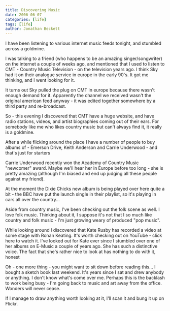 ```yaml
---
title: Discovering Music
date: 2006-06-07
categories: [life]
tags: [life]
author: Jonathan Beckett
---
```


I have been listening to various internet music feeds tonight, and stumbled across a goldmine.

I was talking to a friend (who happens to be an amazing singer/songwriter) on the internet a couple of weeks ago, and mentioned that I used to listen to CMT - Country Music Television - on the television years ago. I think Sky had it on their analogue service in europe in the early 90's. It got me thinking, and I went looking for it.

It turns out Sky pulled the plug on CMT in europe because there wasn't enough demand for it. Apparently the channel we received wasn't the original american feed anyway - it was edited together somewhere by a third party and re-broadcast.

So - this evening I discovered that CMT have a huge website, and have radio stations, videos, and artist biographies coming out of their ears. For somebody like me who likes country music but can't always find it, it really is a goldmine.

After a while flicking around the place I have a number of people to buy albums of - Emerson Drive, Keith Anderson and Carrie Underwood - and that's just for starters 

Carrie Underwood recently won the Academy of Country Music "newcomer" award. Maybe we'll hear her in Europe before too long - she is pretty amazing (although I'm biased and end up judging all these people against my friend).

At the moment the Dixie Chicks new album is being played over here quite a bit - the BBC have put the launch single in their playlist, so it's playing in cars all over the country...

Aside from country music, I've been checking out the folk scene as well. I love folk music. Thinking about it, I suppose it's not that I so much like country and folk music - I'm just growing weary of produced "pop music".

While looking around I discovered that Kate Rusby has recorded a video at some stage with Ronan Keating. It's worth checking out on YouTube - click here to watch it. I've looked out for Kate ever since I stumbled over one of her albums on E-Music a couple of years ago. She has such a distinctive voice. The fact that she's rather nice to look at has nothing to do with it, honest 

Oh - one more thing - you might want to sit down before reading this... I bought a sketch book last weekend. It's years since I sat and drew anybody or anything. I don't know what's come over me. Perhaps this is the backlash to work being busy - I'm going back to music and art away from the office. Wonders will never cease.

If I manage to draw anything worth looking at it, I'll scan it and bung it up on Flickr.